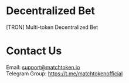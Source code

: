 # Decentralized Bet
[TRON] Multi-token Decentralized Bet

# Contact Us
Email: support@matchtoken.io <br />
Telegram Group: https://t.me/matchtokenofficial

